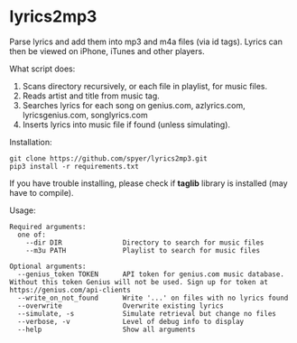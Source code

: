 # lyrics2mp3

Parse lyrics and add them into mp3 and m4a files (via id tags).
Lyrics can then be viewed on iPhone, iTunes and other players.

What script does:
1. Scans directory recursively, or each file in playlist, for music files.
2. Reads artist and title from music tag.
3. Searches lyrics for each song on genius.com, azlyrics.com, lyricsgenius.com, songlyrics.com
4. Inserts lyrics into music file if found (unless simulating).

Installation:

```
git clone https://github.com/spyer/lyrics2mp3.git
pip3 install -r requirements.txt
```

If you have trouble installing, please check if **taglib** library is installed (may have to compile).

Usage:

```
Required arguments:
  one of:
    --dir DIR               Directory to search for music files
    --m3u PATH              Playlist to search for music files

Optional arguments:
  --genius_token TOKEN      API token for genius.com music database. Without this token Genius will not be used. Sign up for token at https://genius.com/api-clients
  --write_on_not_found      Write '...' on files with no lyrics found
  --overwrite               Overwrite existing lyrics
  --simulate, -s            Simulate retrieval but change no files
  --verbose, -v             Level of debug info to display
  --help                    Show all arguments
```
